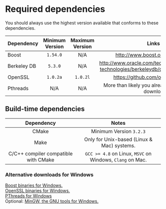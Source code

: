 # Required dependencies
You should always use the highest version available that conforms to these dependencies.

|Dependency   |Minimum Version|Maximum Version|Links and Notes
|:------------|:-------------:|:-------------:|:---:
|Boost        |    `1.54.0`   |      N/A      |http://www.boost.org/users/download/#live
|Berkeley DB  |    `5.3.0`    |      N/A      |http://www.oracle.com/technetwork/database/database-technologies/berkeleydb/downloads/index-082944.html
|OpenSSL      |    `1.0.2a`   |    `1.0.2l`   |https://github.com/openssl/openssl/releases/
|Pthreads     |      N/A      |      N/A      |More than likely you already have it, and won't have to download anything.

## Build-time dependencies
Dependency                                    |Notes
:--------------------------------------------:|:---:
CMake                                         |Minimum Version `3.2.3`
Make                                          |Only for Unix-based (Linux & Mac) systems.
C/C++ compiler compatible with CMake          |`GCC >= 4.8` on Linux, `MSVC` on Windows, `Clang` on Mac.


### Alternative downloads for Windows
[Boost binaries for Windows.](https://sourceforge.net/projects/boost/files/boost-binaries/)  
[OpenSSL binaries for Windows.](https://slproweb.com/products/Win32OpenSSL.html)  
[PThreads for Windows](https://sourceware.org/pthreads-win32/)  
Optional: [MinGW, the GNU tools for Windows.](http://mingw.org/)  
